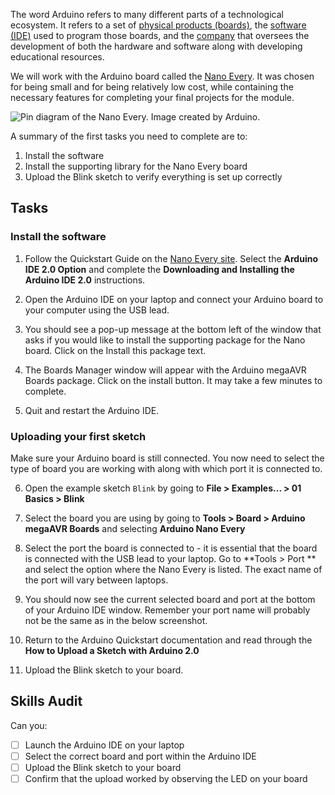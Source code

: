 The word Arduino refers to many different parts of a technological ecosystem. It refers to a set of [physical products (boards)](https://www.arduino.cc/en/hardware), the [software (IDE)](https://www.arduino.cc/en/software) used to program those boards, and the [company](https://www.arduino.cc/en/about) that oversees the development of both the hardware and software along with developing educational resources.

We will work with the Arduino board called the [Nano Every](https://docs.arduino.cc/hardware/nano-every). It was chosen for being small and for being relatively low cost, while containing the necessary features for completing your final projects for the module.

![Pin diagram of the Nano Every. Image created by Arduino.](https://docs.arduino.cc/static/90c04d4cfb88446cafa299787bf06056/ABX00028-pinout.png "Nano Every Pin Diagram")

A summary of the first tasks you need to complete are to:
1. Install the software
2. Install the supporting library for the Nano Every board
3. Upload the Blink sketch to verify everything is set up correctly



## Tasks
### Install the software
1. Follow the Quickstart Guide on the [Nano Every site](https://docs.arduino.cc/hardware/nano-every). Select the **Arduino IDE 2.0 Option** and complete the **Downloading and Installing the Arduino IDE 2.0** instructions.

2. Open the Arduino IDE on your laptop and connect your Arduino board to your computer using the USB lead.

3. You should see a pop-up message at the bottom left of the window that asks if you would like to install the supporting package for the Nano board. Click on the Install this package text.

4. The Boards Manager window will appear with the Arduino megaAVR Boards package. Click on the install button. It may take a few minutes to complete.

5. Quit and restart the Arduino IDE.


### Uploading your first sketch
Make sure your Arduino board is still connected. You now need to select the type of board you are working with along with which port it is connected to.

6. Open the example sketch `Blink` by going to **File > Examples... > 01 Basics > Blink**

7. Select the board you are using by going to **Tools > Board > Arduino megaAVR Boards** and selecting **Arduino Nano Every**

8. Select the port the board is connected to - it is essential that the board is connected with the USB lead to your laptop. Go to **Tools > Port ** and select the option where the Nano Every is listed. The exact name of the port will vary between laptops.

9. You should now see the current selected board and port at the bottom of your Arduino IDE window. Remember your port name will probably not be the same as in the below screenshot.

10. Return to the Arduino Quickstart documentation and read through the **How to Upload a Sketch with Arduino 2.0**

11. Upload the Blink sketch to your board.

## Skills Audit
Can you:
- [ ] Launch the Arduino IDE on your laptop
- [ ] Select the correct board and port within the Arduino IDE
- [ ] Upload the Blink sketch to your board
- [ ] Confirm that the upload worked by observing the LED on your board
